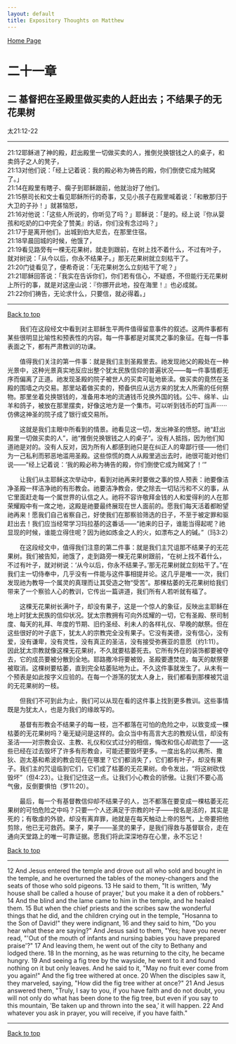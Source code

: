 ```yaml
---
layout: default
title: Expository Thoughts on Matthew
---
```

[ Home Page ]({{site.baseurl}}/index) <br>

<a name="0"></a>
# 二十一章 

## 二 基督把在圣殿里做买卖的人赶出去；不结果子的无花果树

太21:12-22

***

21:12耶稣进了神的殿，赶出殿里一切做买卖的人，推倒兑换银钱之人的桌子，和卖鸽子之人的凳子，<br>
21:13对他们说：「经上记着说：我的殿必称为祷告的殿，你们倒使它成为贼窝了。」<br>
21:14在殿里有瞎子、瘸子到耶稣跟前，他就治好了他们。<br>
21:15祭司长和文士看见耶稣所行的奇事，又见小孩子在殿里喊着说：「和散那归于大卫的子孙！」就甚恼怒，<br>
21:16对他说：「这些人所说的，你听见了吗？」耶稣说：「是的。经上说『你从婴孩和吃奶的口中完全了赞美』的话，你们没有念过吗？」<br>
21:17于是离开他们，出城到伯大尼去，在那里住宿。<br>
21:18早晨回城的时候，他饿了，<br>
21:19看见路旁有一棵无花果树，就走到跟前，在树上找不着什么，不过有叶子，就对树说：「从今以后，你永不结果子。」那无花果树就立刻枯干了。<br>
21:20门徒看见了，便希奇说：「无花果树怎么立刻枯干了呢？」<br>
21:21耶稣回答说：「我实在告诉你们，你们若有信心，不疑惑，不但能行无花果树上所行的事，就是对这座山说：『你挪开此地，投在海里！』也必成就。<br>
21:22你们祷告，无论求什么，只要信，就必得着。」<br>

***

[Back to top](#0)

&emsp;&emsp;我们在这段经文中看到对主耶稣生平两件值得留意事件的叙述。这两件事都有某些很明显比喻性和预表性的内容。每一件事都是对属灵之事的象征。在每一件事表面之下，都有严肃教训的功课。

&emsp;&emsp;值得我们关注的第一件事：就是我们主到圣殿里去。祂发现祂父的殿处在一种光景中，这种光景真实地反应出整个犹太民族信仰的普遍状况——每一件事情都无序而偏离了正道。祂发现圣殿的院子被世人的买卖可耻地亵渎。做买卖的竟然在圣殿的围墙之内交易。那里站着做买卖的，预备供应从远方来的犹太人所需的任何祭物。那里坐着兑换银钱的，准备用本地的流通钱币兑换外国的钱。公牛、绵羊、山羊和鸽子，被放在那里摆卖，好像这地方是一个集市。可以听到钱币的叮当声······仿佛这神圣的院子成了银行或交易所。

&emsp;&emsp;这就是我们主眼中所看到的情景。祂看见这一切，发出神圣的愤怒。祂“赶出殿里一切做买卖的人”，祂“推倒兑换银钱之人的桌子”。没有人抵挡，因为他们知道祂是对的。没有人反对，因为所有人都感到祂只是在纠正人的卑鄙行径——他们为一己私利而邪恶地滥用圣殿。这些惊慌的商人从殿里逃出去时，祂很可能对他们说——“经上记着说：‘我的殿必称为祷告的殿，你们倒使它成为贼窝了！’”

&emsp;&emsp;让我们从主耶稣这次举动中，看到对祂再来时要做之事的惊人预表：祂要像洁净圣殿一样洁净祂的有形教会。祂要洁净教会，使之除去一切玷污和不义的事，从它里面赶走每一个属世界的认信之人。祂将不容许敬拜金钱的人和爱得利的人在那荣耀殿中有一席之地，这殿是祂要最终展现在世人面前的。愿我们每天活着都盼望祂再来！愿我们自己省察自己，好使我们在那察验筛选的日子，不至于被定罪和驱赶出去！我们应当经常学习玛拉基的这番话——“祂来的日子，谁能当得起呢？祂显现的时候，谁能立得住呢？因为祂如炼金之人的火，如漂布之人的碱。”（玛3:2）

&emsp;&emsp;在这段经文中，值得我们注意的第二件事：就是我们主咒诅那不结果子的无花果树。我们被告知，祂饿了，走到路旁一棵无花果树跟前，“在树上找不着什么，不过有叶子，就对树说：‘从今以后，你永不结果子。’那无花果树就立刻枯干了。”在我们主一切侍奉中，几乎没有一件能与这件事相提并论。这几乎是唯一一次，我们发现祂为教导一个属灵的真理而让其受造之物“受苦”。那棵枯萎的无花果树给我们带来了一个察验人心的教训，它传出一篇讲道，我们所有人若听就有福了。

&emsp;&emsp;这棵无花果树长满叶子，却没有果子，这是一个惊人的象征，反映出主耶稣在地上时犹太民族的信仰状况。犹太宗教拥有可向外炫耀的一切，它有圣殿、祭司制度、每天的礼拜、年度的节期、旧约圣经、利未人的各样礼仪、早晚的献祭。但在这些很好的叶子底下，犹太人的宗教完全没有果子。它没有美德，没有信心，没有爱，没有谦卑，没有灵性，没有真正的圣洁，没有接受弥赛亚的意愿（约1:11）。因此犹太宗教就像这棵无花果树，不久就要枯萎死去。它所有外在的装饰都要被夺去，它的成员要被分散到全地。耶路撒冷将要被毁，圣殿要遭焚烧，每天的献祭要被取消。这棵树要枯萎，直到完全枯萎贴地为止。不久这件事就发生了。从未有一个预表是如此按字义应验的。在每一个游荡的犹太人身上，我们都看到那棵被咒诅的无花果树的一枝。

&emsp;&emsp;但我们不可到此为止，我们可以从现在看的这件事上找到更多教训。这些事情既是为犹太人，也是为我们的缘故写的。

&emsp;&emsp;基督有形教会不结果子的每一枝，岂不都落在可怕的危险之中，以致变成一棵枯萎的无花果树吗？毫无疑问是这样的。会众当中有高言大志的教规认信，却没有圣洁——对宗教会议、主教、礼仪和仪式过分的相信，悔改和信心却疏忽了——这些已经在过去毁坏了许多有形教会，可能还要毁坏更多。一度出名的以弗所、撒狄、迦太基和希波的教会现在在哪里？它们都消失了，它们都有叶子，却没有果子。我们主的咒诅临到它们，它们成了枯萎的无花果树。命令发出，“将这树砍伐毁坏”（但4:23）。让我们记住这一点。让我们小心教会的骄傲。让我们不要心高气傲，反倒要惧怕（罗11:20）。

&emsp;&emsp;最后，每一个有基督教信仰却不结果子的人，岂不都落在要变成一棵枯萎无花果树的可怕危险之中吗？只要一个人还满足于宗教的叶子——按名是活的，其实是死的；有敬虔的外貌，却没有离弃罪，祂就是在每天触动上帝的怒气，上帝要把他剪除，他已无可救药。果子，果子——圣灵的果子，是我们得救与基督联合，走在通向天堂路上的唯一可靠证据。愿我们将此深深地存在心里，永不忘记！

[Back to top](#0)

***

12 And Jesus entered the temple and drove out all who sold and bought in the temple, and he overturned the tables of the money-changers and the seats of those who sold pigeons. 13 He said to them, "It is written, 'My house shall be called a house of prayer,' but you make it a den of robbers." 14 And the blind and the lame came to him in the temple, and he healed them. 15 But when the chief priests and the scribes saw the wonderful things that he did, and the children crying out in the temple, "Hosanna to the Son of David!" they were indignant, 16 and they said to him, "Do you hear what these are saying?" And Jesus said to them, "Yes; have you never read, "'Out of the mouth of infants and nursing babies you have prepared praise'?" 17 And leaving them, he went out of the city to Bethany and lodged there. 18 In the morning, as he was returning to the city, he became hungry. 19 And seeing a fig tree by the wayside, he went to it and found nothing on it but only leaves. And he said to it, "May no fruit ever come from you again!" And the fig tree withered at once. 20 When the disciples saw it, they marveled, saying, "How did the fig tree wither at once?" 21 And Jesus answered them, "Truly, I say to you, if you have faith and do not doubt, you will not only do what has been done to the fig tree, but even if you say to this mountain, 'Be taken up and thrown into the sea,' it will happen. 22 And whatever you ask in prayer, you will receive, if you have faith."

***

[Back to top](#0)
